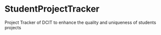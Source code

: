 # StudentProjectTracker
Project Tracker of DCIT to enhance the quality and uniqueness of students projects
